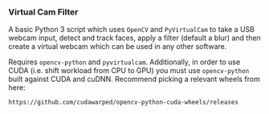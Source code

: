 ### Virtual Cam Filter

A basic Python 3 script which uses `OpenCV` and `PyVirtualCam` to take a USB webcam input, detect and track faces, apply a filter (default a blur) and then create a virtual webcam which can be used in any other software.

Requires `opencv-python` and `pyvirtualcam`. Additionally, in order to use CUDA (i.e. shift workload from CPU to GPU) you must use `opencv-python` built against CUDA and cuDNN. Recommend picking a relevant wheels from here:

`https://github.com/cudawarped/opencv-python-cuda-wheels/releases`
